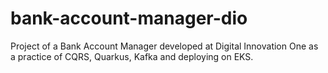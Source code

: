 # bank-account-manager-dio
Project of a Bank Account Manager developed at Digital Innovation One as a practice of CQRS, Quarkus, Kafka and deploying on EKS.
